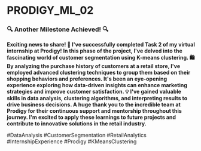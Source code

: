 # PRODIGY_ML_02

### 🔍 Another Milestone Achieved! 🔍

**Exciting news to share! 🚀 I've successfully completed Task 2 of my virtual internship at Prodigy!
In this phase of the project, I've delved into the fascinating world of customer segmentation using K-means clustering. 🛍️ By analyzing the purchase history of customers at a retail store, I've employed advanced clustering techniques to group them based on their shopping behaviors and preferences.
It's been an eye-opening experience exploring how data-driven insights can enhance marketing strategies and improve customer satisfaction. 💡 I've gained valuable skills in data analysis, clustering algorithms, and interpreting results to drive business decisions.
A huge thank you to the incredible team at Prodigy for their continuous support and mentorship throughout this journey. I'm excited to apply these learnings to future projects and contribute to innovative solutions in the retail industry.**

#DataAnalysis #CustomerSegmentation #RetailAnalytics #InternshipExperience #Prodigy #KMeansClustering
